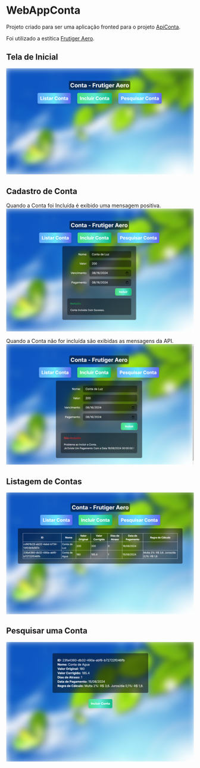 # WebAppConta

Projeto criado para ser uma aplicação fronted para o projeto [ApiConta](https://github.com/davihenrique/ApiConta).

Foi utilizado a estítica [Frutiger Aero](https://aesthetics.fandom.com/wiki/Frutiger_Aero).

## Tela de Inicial
![image info](./docs/inicio.png)

## Cadastro de Conta
Quando a Conta foi Incluída é exibido uma mensagem positiva.
![image info](./docs/conta-incluida.png)

Quando a Conta não for   incluída são exibidas as mensagens da API.
![image info](./docs/conta-nao-incluida.png)

## Listagem de Contas
![image info](./docs/lista-contas.png)

## Pesquisar uma Conta
![image info](./docs/pesquisa.png)